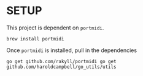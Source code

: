 # SETUP

This project is dependent on `portmidi`.

`
brew install portmidi
`

Once `portmidi` is installed, pull in the dependencies

`
go get github.com/rakyll/portmidi
go get github.com/haroldcampbell/go_utils/utils
`
